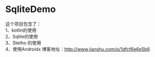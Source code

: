 # SqliteDemo

这个项目包含了：</br>
 1、kotlin的使用</br>
 2、Sqlite的使用</br>
 3、Stetho 的使用</br>
 4、使用Androidx
博客地址：http://www.jianshu.com/p/1dfcf6e6e5b6
